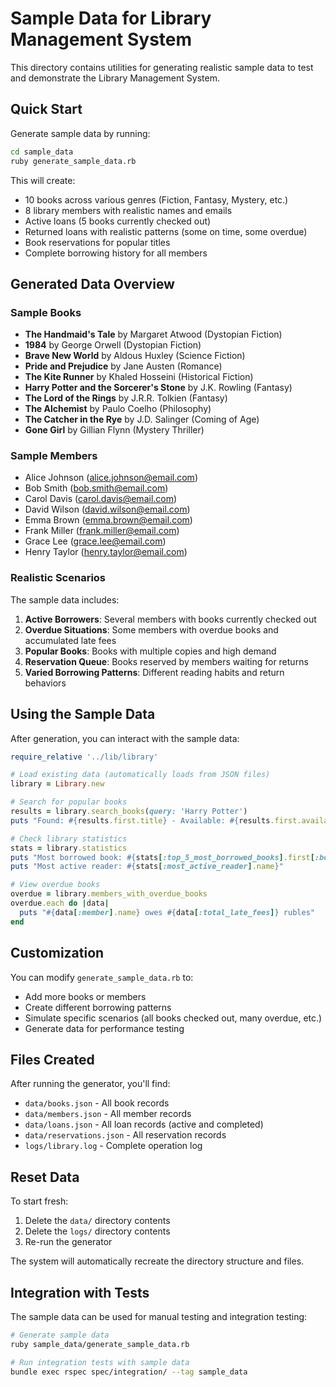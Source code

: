 # Sample Data for Library Management System

This directory contains utilities for generating realistic sample data to test and demonstrate the Library Management System.

## Quick Start

Generate sample data by running:

```bash
cd sample_data
ruby generate_sample_data.rb
```

This will create:
- 10 books across various genres (Fiction, Fantasy, Mystery, etc.)
- 8 library members with realistic names and emails
- Active loans (5 books currently checked out)
- Returned loans with realistic patterns (some on time, some overdue)
- Book reservations for popular titles
- Complete borrowing history for all members

## Generated Data Overview

### Sample Books
- **The Handmaid's Tale** by Margaret Atwood (Dystopian Fiction)
- **1984** by George Orwell (Dystopian Fiction)
- **Brave New World** by Aldous Huxley (Science Fiction)
- **Pride and Prejudice** by Jane Austen (Romance)
- **The Kite Runner** by Khaled Hosseini (Historical Fiction)
- **Harry Potter and the Sorcerer's Stone** by J.K. Rowling (Fantasy)
- **The Lord of the Rings** by J.R.R. Tolkien (Fantasy)
- **The Alchemist** by Paulo Coelho (Philosophy)
- **The Catcher in the Rye** by J.D. Salinger (Coming of Age)
- **Gone Girl** by Gillian Flynn (Mystery Thriller)

### Sample Members
- Alice Johnson (alice.johnson@email.com)
- Bob Smith (bob.smith@email.com)
- Carol Davis (carol.davis@email.com)
- David Wilson (david.wilson@email.com)
- Emma Brown (emma.brown@email.com)
- Frank Miller (frank.miller@email.com)
- Grace Lee (grace.lee@email.com)
- Henry Taylor (henry.taylor@email.com)

### Realistic Scenarios

The sample data includes:

1. **Active Borrowers**: Several members with books currently checked out
2. **Overdue Situations**: Some members with overdue books and accumulated late fees
3. **Popular Books**: Books with multiple copies and high demand
4. **Reservation Queue**: Books reserved by members waiting for returns
5. **Varied Borrowing Patterns**: Different reading habits and return behaviors

## Using the Sample Data

After generation, you can interact with the sample data:

```ruby
require_relative '../lib/library'

# Load existing data (automatically loads from JSON files)
library = Library.new

# Search for popular books
results = library.search_books(query: 'Harry Potter')
puts "Found: #{results.first.title} - Available: #{results.first.available_copies}"

# Check library statistics
stats = library.statistics
puts "Most borrowed book: #{stats[:top_5_most_borrowed_books].first[:book].title}"
puts "Most active reader: #{stats[:most_active_reader].name}"

# View overdue books
overdue = library.members_with_overdue_books
overdue.each do |data|
  puts "#{data[:member].name} owes #{data[:total_late_fees]} rubles"
end
```

## Customization

You can modify `generate_sample_data.rb` to:
- Add more books or members
- Create different borrowing patterns
- Simulate specific scenarios (all books checked out, many overdue, etc.)
- Generate data for performance testing

## Files Created

After running the generator, you'll find:
- `data/books.json` - All book records
- `data/members.json` - All member records  
- `data/loans.json` - All loan records (active and completed)
- `data/reservations.json` - All reservation records
- `logs/library.log` - Complete operation log

## Reset Data

To start fresh:
1. Delete the `data/` directory contents
2. Delete the `logs/` directory contents  
3. Re-run the generator

The system will automatically recreate the directory structure and files.

## Integration with Tests

The sample data can be used for manual testing and integration testing:

```bash
# Generate sample data
ruby sample_data/generate_sample_data.rb

# Run integration tests with sample data
bundle exec rspec spec/integration/ --tag sample_data
```
